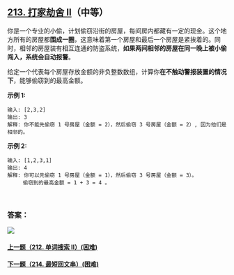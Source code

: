 ## [213. 打家劫舍 II](https://leetcode-cn.com/problems/house-robber-ii/)（中等）

你是一个专业的小偷，计划偷窃沿街的房屋，每间房内都藏有一定的现金。这个地方所有的房屋都**围成一圈**，这意味着第一个房屋和最后一个房屋是紧挨着的。同时，相邻的房屋装有相互连通的防盗系统，**如果两间相邻的房屋在同一晚上被小偷闯入，系统会自动报警**。

给定一个代表每个房屋存放金额的非负整数数组，计算你**在不触动警报装置的情况下**，能够偷窃到的最高金额。

**示例 1:**

```
输入: [2,3,2]
输出: 3
解释: 你不能先偷窃 1 号房屋（金额 = 2），然后偷窃 3 号房屋（金额 = 2）, 因为他们是相邻的。
```

**示例 2:**

```
输入: [1,2,3,1]
输出: 4
解释: 你可以先偷窃 1 号房屋（金额 = 1），然后偷窃 3 号房屋（金额 = 3）。
     偷窃到的最高金额 = 1 + 3 = 4 。
```

<br/>

### 答案：















![](https://img-blog.csdnimg.cn/20200807155236311.png)

#### [上一题（212. 单词搜索 II）(困难)](https://github.com/sdwwld/leetCode/blob/master/src/main/java/com/wld/java/leetcode/leetCode0212.md)

#### [下一题（214. 最短回文串）(困难)](https://github.com/sdwwld/leetCode/blob/master/src/main/java/com/wld/java/leetcode/leetCode0214.md)